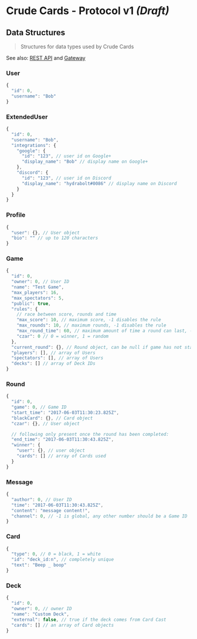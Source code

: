 # Crude Cards - Protocol v1 _(Draft)_
## Data Structures
> Structures for data types used by Crude Cards

See also: [REST API](rest.md) and [Gateway](gateway.md)

### User
```js
{
  "id": 0,
  "username": "Bob"
}
```

### ExtendedUser
```js
{
  "id": 0,
  "username": "Bob",
  "integrations": {
    "google": {
      "id": "123", // user id on Google+
      "display_name": "Bob" // display name on Google+
    },
    "discord": {
      "id": "123", // user id on Discord
      "display_name": "hydrabolt#0086" // display name on Discord
    }
  }
}
```

### Profile
```js
{
  "user": {}, // User object
  "bio": "" // up to 120 characters
}
```

### Game
```js
{
  "id": 0,
  "owner": 0, // User ID
  "name": "Test Game",
  "max_players": 16,
  "max_spectators": 5,
  "public": true,
  "rules": {
    // race between score, rounds and time
    "max_score": 10, // maximum score, -1 disables the rule
    "max_rounds": 10, // maximum rounds, -1 disables the rule
    "max_round_time": 60, // maximum amount of time a round can last, -1 disables the rule
    "czar": 0 // 0 = winner, 1 = random
  },
  "current_round": {}, // Round object, can be null if game has not started
  "players": [], // array of Users
  "spectators": [], // array of Users
  "decks": [] // array of Deck IDs
}
```

### Round
```js
{
  "id": 0,
  "game": 0, // Game ID
  "start_time": "2017-06-03T11:30:23.825Z",
  "blackCard": {}, // Card object
  "czar": {}, // User object

  // following only present once the round has been completed:
  "end_time": "2017-06-03T11:30:43.825Z",
  "winner": {
    "user": {}, // user object
    "cards": [] // array of Cards used
  }
}
```

### Message
```js
{
  "author": 0, // User ID
  "time": "2017-06-03T11:30:43.825Z",
  "content": "message content!",
  "channel": 0, // -1 is global, any other number should be a Game ID
}
```

### Card
```js
{
  "type": 0, // 0 = black, 1 = white
  "id": "deck_id:n", // completely unique
  "text": "Beep _ boop"
}
```

### Deck
```js
{
  "id": 0,
  "owner": 0, // owner ID
  "name": "Custom Deck",
  "external": false, // true if the deck comes from Card Cast
  "cards": [] // an array of Card objects
}
```